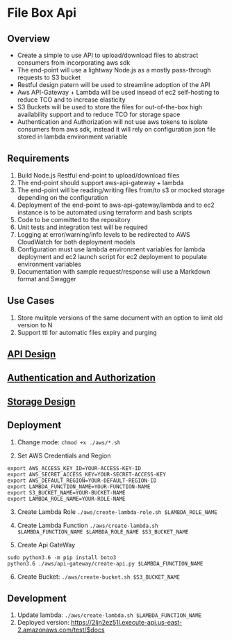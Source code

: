 # File Box Api

## Overview

* Create a simple to use API to upload/download files to abstract consumers from incorporating aws sdk
* The end-point will use a lightway Node.js as a mostly pass-through requests to S3 bucket
* Restful design patern will be used to streamline adoption of the API
* Aws API-Gateway + Lambda will be used insead of ec2 self-hosting to reduce TCO and to increase elasticity
* S3 Buckets will be used to store the files for out-of-the-box high availability support and to reduce TCO for storage space
* Authentication and Authorization will not use aws tokens to isolate consumers from aws sdk, instead it will rely on configuration json file stored in lambda environment variable

## Requirements

1. Build Node.js Restful end-point to upload/download files
2. The end-point should support aws-api-gateway + lambda
3. The end-point will be reading/writing files from/to s3 or mocked storage depending on the configuration
4. Deployment of the end-point to aws-api-gateway/lambda and to ec2 instance is to be automated using terraform and bash scripts
5. Code to be committed to the repository
6. Unit tests and integration test will be required
7. Logging at error/warning/info levels to be redirected to AWS CloudWatch for both deployment models
8. Configuration must use lambda environment variables for lambda deployment and ec2 launch script for ec2 deployment to populate environment variables
9. Documentation with sample request/response will use a Markdown format and Swagger

## Use Cases

1. Store mulitple versions of the same document with an option to limit old version to N
2. Support ttl for automatic files expiry and purging

## [API Design](./docs/API.md)

## [Authentication and Authorization](./docs/AuthC&AuthZ.md)

## [Storage Design](./docs/StorageDesign.md)

## Deployment

1. Change mode: `chmod +x ./aws/*.sh`

2. Set AWS Credentials and Region 
```
export AWS_ACCESS_KEY_ID=YOUR-ACCESS-KEY-ID  
export AWS_SECRET_ACCESS_KEY=YOUR-SECRET-ACCESS-KEY  
export AWS_DEFAULT_REGION=YOUR-DEFAULT-REGION-ID  
export LAMBDA_FUNCTION_NAME=YOUR-FUNCTION-NAME  
export S3_BUCKET_NAME=YOUR-BUCKET-NAME  
export LAMBDA_ROLE_NAME=YOUR-ROLE-NAME  
```

3. Create Lambda Role `./aws/create-lambda-role.sh $LAMBDA_ROLE_NAME`

4. Create Lambda Function `./aws/create-lambda.sh $LAMBDA_FUNCTION_NAME $LAMBDA_ROLE_NAME $S3_BUCKET_NAME`

5. Create Api GateWay
```
sudo python3.6 -m pip install boto3  
python3.6 ./aws/api-gateway/create-api.py $LAMBDA_FUNCTION_NAME
```

6. Create Bucket: `./aws/create-bucket.sh $S3_BUCKET_NAME`
  
## Development

1. Update lambda: `./aws/create-lambda.sh $LAMBDA_FUNCTION_NAME`
2. Deployed version: https://2ljn2ez51l.execute-api.us-east-2.amazonaws.com/test/$docs